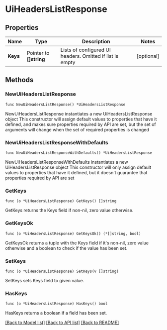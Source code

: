 # UiHeadersListResponse


## Properties

Name | Type | Description | Notes
------------ | ------------- | ------------- | -------------
**Keys** | Pointer to **[]string** | Lists of configured UI headers. Omitted if list is empty | [optional] 



## Methods


### NewUiHeadersListResponse

`func NewUiHeadersListResponse() *UiHeadersListResponse`

NewUiHeadersListResponse instantiates a new UiHeadersListResponse object
This constructor will assign default values to properties that have it defined,
and makes sure properties required by API are set, but the set of arguments
will change when the set of required properties is changed

### NewUiHeadersListResponseWithDefaults

`func NewUiHeadersListResponseWithDefaults() *UiHeadersListResponse`

NewUiHeadersListResponseWithDefaults instantiates a new UiHeadersListResponse object
This constructor will only assign default values to properties that have it defined,
but it doesn't guarantee that properties required by API are set


### GetKeys

`func (o *UiHeadersListResponse) GetKeys() []string`

GetKeys returns the Keys field if non-nil, zero value otherwise.

### GetKeysOk

`func (o *UiHeadersListResponse) GetKeysOk() (*[]string, bool)`

GetKeysOk returns a tuple with the Keys field if it's non-nil, zero value otherwise
and a boolean to check if the value has been set.

### SetKeys

`func (o *UiHeadersListResponse) SetKeys(v []string)`

SetKeys sets Keys field to given value.


### HasKeys

`func (o *UiHeadersListResponse) HasKeys() bool`

HasKeys returns a boolean if a field has been set.









[[Back to Model list]](../README.md#documentation-for-models) [[Back to API list]](../README.md#documentation-for-api-endpoints) [[Back to README]](../README.md)


